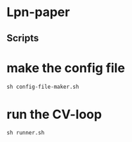 # Lpn-paper

## Scripts

# make the config file
```sh config-file-maker.sh```  

# run the CV-loop
```sh runner.sh```  

